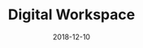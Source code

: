 ---
title: Digital Workspace
description: UBI Banca is an Italian banking group, the fifth largest in Italy by a number of branches. I led the creation of the new portal and Design System used by more than 20.000 employees.
client: UBI Banca
role: Lead Interface Designer
roles:
  - Design System
  - User Experience
  - User Interface
platform: Web
date: 2018-12-10
finished: true
permalink: false
thumbnail: src/static/work/ubi-banca-digital-workspace.jpg
---